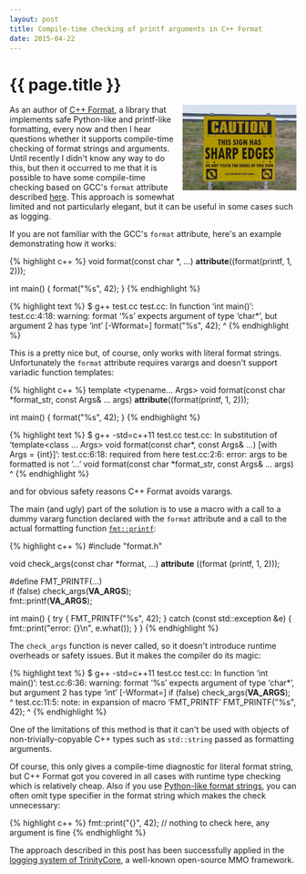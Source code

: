 ```yaml
---
layout: post
title: Compile-time checking of printf arguments in C++ Format
date: 2015-04-22
---
```


{{ page.title }}
================

<div class="separator" style="clear:right; float:right; margin-left:1em; margin-bottom:1em">
  <img border="0" src="/img/safety.jpg" width="200"
       title="Safety first!">
</div>

As an author of [C++ Format](https://github.com/cppformat/cppformat), a library that
implements safe Python-like and printf-like formatting, every now and then I hear
questions whether it supports compile-time checking of format strings and arguments.
Until recently I didn't know any way to do this, but then it occurred to me that it
is possible to have some compile-time checking based on GCC's `format` attribute
described [here](https://gcc.gnu.org/onlinedocs/gcc/Function-Attributes.html).
This approach is somewhat limited and not particularly elegant, but it can be
useful in some cases such as logging.

If you are not familiar with the GCC's `format` attribute, here's an example demonstrating
how it works:

{% highlight c++ %}
void format(const char *, ...) __attribute__((format(printf, 1, 2)));

int main() {
  format("%s", 42);
}
{% endhighlight %}

{% highlight text %}
$ g++ test.cc
test.cc: In function ‘int main()’:
test.cc:4:18: warning: format ‘%s’ expects argument of type ‘char*’, but argument 2 has type ‘int’ [-Wformat=]
   format("%s", 42);
                  ^
{% endhighlight %}

This is a pretty nice but, of course, only works with literal format strings.
Unfortunately the `format` attribute requires varargs and doesn't support variadic
function templates:

{% highlight c++ %}
template <typename... Args>
void format(const char *format_str, const Args& ... args)
  __attribute__((format(printf, 1, 2)));

int main() {
  format("%s", 42);
}
{% endhighlight %}

{% highlight text %}
$ g++ -std=c++11 test.cc
test.cc: In substitution of ‘template<class ... Args> void format(const char*, const Args& ...) [with Args = {int}]’:
test.cc:6:18:   required from here
test.cc:2:6: error: args to be formatted is not ‘...’
 void format(const char *format_str, const Args& ... args)
      ^
{% endhighlight %}

and for obvious safety reasons C++ Format avoids varargs.

The main (and ugly) part of the solution is to use a macro with a call to a dummy vararg function
declared with the `format` attribute and a call to the actual formatting function
[`fmt::printf`](http://cppformat.readthedocs.org/en/stable/reference.html#printf-formatting-functions):

{% highlight c++ %}
#include "format.h"

void check_args(const char *format, ...) __attribute__ ((format (printf, 1, 2)));

#define FMT_PRINTF(...) \
  if (false) check_args(__VA_ARGS__); \
  fmt::printf(__VA_ARGS__);

int main() {
  try {
    FMT_PRINTF("%s", 42);
  } catch (const std::exception &e) {
    fmt::print("error: {}\n", e.what());
  }
}
{% endhighlight %}

The `check_args` function is never called, so it doesn't introduce runtime overheads or
safety issues. But it makes the compiler do its magic:

{% highlight text %}
$ g++ -std=c++11 test.cc
test.cc: In function ‘int main()’:
test.cc:6:36: warning: format ‘%s’ expects argument of type ‘char*’, but argument 2 has type ‘int’ [-Wformat=]
   if (false) check_args(__VA_ARGS__); \
                                    ^
test.cc:11:5: note: in expansion of macro ‘FMT_PRINTF’
     FMT_PRINTF("%s", 42);
     ^
{% endhighlight %}

One of the limitations of this method is that it can't be used with objects of
non-trivially-copyable C++ types such as `std::string` passed as formatting arguments.

Of course, this only gives a compile-time diagnostic for literal format string,
but C++ Format got you covered in all cases with runtime type checking which
is relatively cheap. Also if you use
[Python-like format strings](http://cppformat.readthedocs.org/en/stable/reference.html#formatting-functions),
you can often omit type specifier in the format string which makes the check unnecessary:

{% highlight c++ %}
fmt::print("{}", 42); // nothing to check here, any argument is fine
{% endhighlight %}

The approach described in this post has been successfully applied in the [logging system of TrinityCore](
https://github.com/TrinityCore/TrinityCore/blob/2b6c0865769b8b8166d6afa36dd55cdb6cf98f45/src/server/shared/Logging/Log.h#L165-L174),
a well-known open-source MMO framework.

